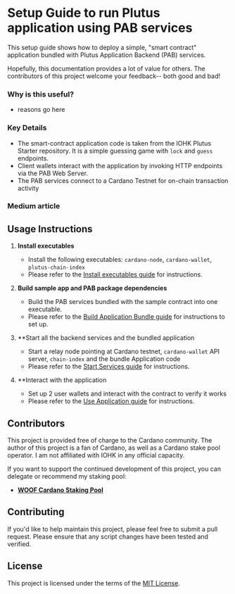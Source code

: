 # Setup Guide to run Plutus application using PAB services

This setup guide shows how to deploy a simple, "smart contract" application bundled with Plutus Application Backend (PAB) services.

Hopefully, this documentation provides a lot of value for others. The contributors of this project welcome your feedback-- both good and bad!

### Why is this useful?
- reasons go here

### Key Details
- The smart-contract application code is taken from the IOHK Plutus Starter repository. It is a simple guessing game
  with `lock` and `guess` endpoints.
- Client wallets interact with the application by invoking HTTP endpoints via the PAB Web Server.
- The PAB services connect to a Cardano Testnet for on-chain transaction activity

### Medium article


## Usage Instructions

1. **Install executables**

    * Install the following executables: `cardano-node`, `cardano-wallet`, `plutus-chain-index`
    * Please refer to the [Install executables guide](1-INSTALL_EXECUTABLES.md) for instructions.
    
2. **Build sample app and PAB package dependencies** 
    
    * Build the PAB services bundled with the sample contract into one executable. 
    * Please refer to the [Build Application Bundle guide](2-BUILD_APP_BUNDLE.md) for instructions to set up.

3. **Start all the backend services and the bundled application

    * Start a relay node pointing at Cardano testnet, `cardano-wallet` API server, `chain-index` and the bundle Application code
    * Please refer to the [Start Services guide](3-START_SERVICES.md) for instructions. 

4. **Interact with the application

    * Set up 2 user wallets and interact with the contract to verify it works
    * Please refer to the [Use Application guide](4-USE_APP.md) for instructions.
    
## Contributors

This project is provided free of charge to the Cardano community. The author of this project is a fan of Cardano, as well as a Cardano stake pool operator.
I am not affiliated with IOHK in any official capacity.  

If you want to support the continued development of this project, you can delegate or recommend my staking pool:

- [**WOOF Cardano Staking Pool**](https://woofpool.github.io/)

## Contributing

If you'd like to help maintain this project, please feel free to submit a pull request. Please ensure that any script changes have been tested and verified.

## License

This project is licensed under the terms of the [MIT License](LICENSE).